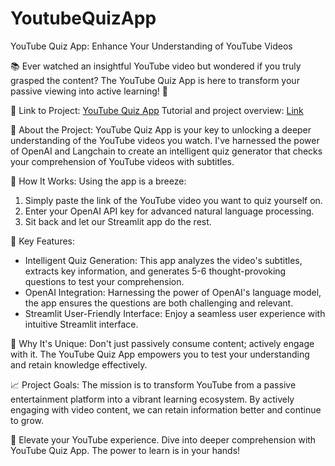# YoutubeQuizApp
YouTube Quiz App: Enhance Your Understanding of YouTube Videos

📚 Ever watched an insightful YouTube video but wondered if you truly grasped the content? The YouTube Quiz App is here to transform your passive viewing into active learning! 🎥

🔗 Link to Project: [YouTube Quiz App]( https://youtube-quiz-app.streamlit.app/)
Tutorial and project overview: [Link](https://www.youtube.com/watch?v=XCUCUBkBe1o)

🧠 About the Project:
YouTube Quiz App is your key to unlocking a deeper understanding of the YouTube videos you watch. I've harnessed the power of OpenAI and Langchain to create an intelligent quiz generator that checks your comprehension of YouTube videos with subtitles.

🚀 How It Works:
Using the app is a breeze:
1. Simply paste the link of the YouTube video you want to quiz yourself on.
2. Enter your OpenAI API key for advanced natural language processing.
3. Sit back and let our Streamlit app do the rest.

🧐 Key Features:
- Intelligent Quiz Generation: This app analyzes the video's subtitles, extracts key information, and generates 5-6 thought-provoking questions to test your comprehension.
- OpenAI Integration: Harnessing the power of OpenAI's language model, the app ensures the questions are both challenging and relevant.
- Streamlit User-Friendly Interface: Enjoy a seamless user experience with intuitive Streamlit interface.

🌟 Why It's Unique:
Don't just passively consume content; actively engage with it. The YouTube Quiz App empowers you to test your understanding and retain knowledge effectively.

📈 Project Goals:
The mission is to transform YouTube from a passive entertainment platform into a vibrant learning ecosystem. By actively engaging with video content, we can retain information better and continue to grow.

🔮 Elevate your YouTube experience. Dive into deeper comprehension with YouTube Quiz App. The power to learn is in your hands!

